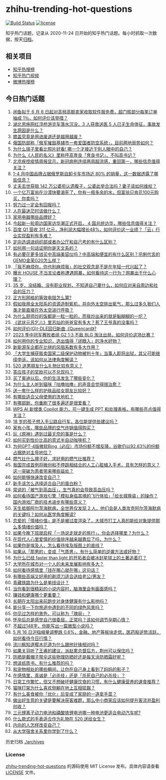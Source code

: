 # zhihu-trending-hot-questions

[![Build Status](https://github.com/justjavac/zhihu-trending-hot-questions/workflows/ci/badge.svg?branch=master)](https://github.com/justjavac/zhihu-trending-hot-questions/actions)
[![license](https://img.shields.io/github/license/justjavac/zhihu-trending-hot-questions)](https://github.com/justjavac/zhihu-trending-hot-questions/blob/master/LICENSE)

知乎热门话题，记录从 2020-11-24
日开始的知乎热门话题。每小时抓取一次数据，按天[归档](./archives)。

## 相关项目

- [知乎热搜榜](https://github.com/justjavac/zhihu-trending-top-search)
- [知乎热门视频](https://github.com/justjavac/zhihu-trending-hot-video)
- [微博热搜榜](https://github.com/justjavac/weibo-trending-hot-search)

## 今日热门话题

<!-- BEGIN -->
<!-- 最后更新时间 Wed May 17 2023 06:14:42 GMT+0800 (China Standard Time) -->

1. [闲鱼拟于 6 月 6 日起对高频高额卖家收取软件服务费，超门槛部分每笔订单抽成 1％，如何评价该举措？](https://www.zhihu.com/question/601277544)
1. [湖北恩施网红浮桥游览车落水沉没，3 人获救送医 5 人已无生命体征，事故发生原因是什么？](https://www.zhihu.com/question/601287534)
1. [膝盖究竟是用进废退还是越用越废？](https://www.zhihu.com/question/420339308)
1. [俄国防部称「俄军摧毁基辅市一套爱国者防空系统」，目前两地局势如何？](https://www.zhihu.com/question/601337665)
1. [为什么镜子里看比照片好看! 哪一个才接近于别人眼中的自己？](https://www.zhihu.com/question/29077038)
1. [为什么《人民的名义》里称呼高育良「育良书记」，不叫高书记？](https://www.zhihu.com/question/531339027)
1. [北京疾控疫情周报显示，新冠病例连续两周超流感，重回第一，哪些信息值得关注？](https://www.zhihu.com/question/601312872)
1. [1-4 月中国品牌占据俄罗斯自卸卡车市场近 80% 的销量，这一数据透露了哪些信息？](https://www.zhihu.com/question/600578535)
1. [丈夫去世获赔 142 万公婆拒认遗腹子，公婆此举合法吗？妻子该如何维权？](https://www.zhihu.com/question/601036549)
1. [一个亿万富翁在沙漠快要渴死了，你有一瓶多余的水，但富翁只肯花100元购买，你卖吗？](https://www.zhihu.com/question/600146021)
1. [努力过一定会有回报吗？](https://www.zhihu.com/question/595730354)
1. [人在最迷茫时该做什么？](https://www.zhihu.com/question/595521100)
1. [家用电器哪些品牌好？](https://www.zhihu.com/question/413900076)
1. [今起新一轮周边国家访华潮正式开启， 4 国总统访华，哪些信息值得关注？](https://www.zhihu.com/question/601238552)
1. [百度 Q1 营收 311 亿元，净利润大幅增长48%，如何评价这一业绩？「云」行业实现盈利有多难？](https://www.zhihu.com/question/601301067)
1. [定向选调进组织部或者办公厅和自己考的有什么区别？](https://www.zhihu.com/question/597414716)
1. [如何用一句话证明你是天文系的？](https://www.zhihu.com/question/600284364)
1. [有必要花更多钱买中高端美容仪吗？中高端和便宜的有什么区别？巩俐代言的GEMO金茉G20怎么样？](https://www.zhihu.com/question/599744531)
1. [「我不麻烦你，你也别麻烦我」的社交观念是不是在年轻一代兴起了？](https://www.zhihu.com/question/600490461)
1. [曝光 HOUSE 不当言论者称遭遇网暴，如何看待这一行为？网暴出于什么心理？](https://www.zhihu.com/question/601269215)
1. [35 岁，没结婚、没有职业规划，不知道自己要什么，如何应对来自周边和社会的压力？](https://www.zhihu.com/question/600970848)
1. [正方形网格的等效电阻怎么算?](https://www.zhihu.com/question/587234879)
1. [假如我用全太阳系的资源造制氧机，并向外太空排出氧气，那么过多久我们人类才能直接在外太空进行呼吸？](https://www.zhihu.com/question/600399507)
1. [为什么厨师炒的饭都是一粒一粒的，而我炒出来的就是黏糊糊的一坨？](https://www.zhihu.com/question/478428170)
1. [《武状元苏乞儿》里苏灿的爸爸官有多大？惹了王爷真的没事吗？](https://www.zhihu.com/question/600657398)
1. [如何评价(G)I-DLE回归新曲《Queencard》?](https://www.zhihu.com/question/601092841)
1. [2023 季中冠军赛败者组 G2 1:3 不敌 BLG 淘汰出局，如何评价这场比赛？](https://www.zhihu.com/question/601322269)
1. [如何用你的专业知识，选出值得「闭眼入」的净水好物？](https://www.zhihu.com/question/601316111)
1. [新能源车企都在比拼的风阻系数有多大作用？](https://www.zhihu.com/question/599786724)
1. [「大学生捕获贩卖国家二级保护动物被判十年」当事人即将出狱，其父可能继续申诉，该如何从法律角度解读？](https://www.zhihu.com/question/600572261)
1. [520 送男朋友什么礼物比较有意义？](https://www.zhihu.com/question/599194265)
1. [答应孩子的奖励可以不兑现吗？](https://www.zhihu.com/question/599529170)
1. [买了奥迪以后，你的生活发生了哪些变化？](https://www.zhihu.com/question/355805934)
1. [为什么主人听到猫咪「咕噜咕噜」的声音会觉得很治愈？](https://www.zhihu.com/question/598931532)
1. [送一套什么样的护肤品给女朋友比较好？](https://www.zhihu.com/question/390191461)
1. [有哪些适合父母使用的洗地机？](https://www.zhihu.com/question/591072260)
1. [有哪部剧，你重刷了很多遍还是很爱看？](https://www.zhihu.com/question/599319678)
1. [WPS AI 新增类 Copilot 能力，可一键生成 PPT 和处理表格，有哪些亮点值得关注？](https://www.zhihu.com/question/601239246)
1. [18 岁的孩子想入手公路自行车，各位能提供些建议吗？](https://www.zhihu.com/question/598793249)
1. [家有小孩，哪些品牌的空气炸锅值得购买？](https://www.zhihu.com/question/591071774)
1. [玩《原神》遇到过最无奈的事是什么？](https://www.zhihu.com/question/600679939)
1. [如何买到性价比高的意式半自动咖啡机？](https://www.zhihu.com/question/591071396)
1. [为何GPT-4版微软Bing（必应）市场份额不增反降，谷歌仍以92.63%的份额占据绝对主导地位？](https://www.zhihu.com/question/601039046)
1. [燃气灶什么牌子好，求好用的燃气灶推荐？](https://www.zhihu.com/question/55983100)
1. [我国完成首例将微创和不停跳相结合的人工心脏植入手术，具有怎样的意义？这一突破为患者带来哪些益处？](https://www.zhihu.com/question/601270409)
1. [如何能够快速改变自己？](https://www.zhihu.com/question/427965374)
1. [新手该怎么选择适合自己的蛋白粉？](https://www.zhihu.com/question/595533119)
1. [常说的「被气到高血压」，生气真的会导致高血压吗？](https://www.zhihu.com/question/601252001)
1. [如何看待国产游戏引擎「模拟身临其境的飞行体验」「给长城换装」的操作？国内游戏厂商的技术进步有哪些意义？](https://www.zhihu.com/question/601260283)
1. [天生抵御阿尔茨海默病，全世界仅发现 2 人，他们会是人类攻克阿尔茨海默病的关键吗？如何从医学角度解读?](https://www.zhihu.com/question/601337221)
1. [恋爱的「情绪价值」是不是被过度渲染了，大城市打工人真的能给对象提供那么多情绪价值吗？](https://www.zhihu.com/question/599385671)
1. [如果今晚下班就启程「一场说走就走的旅行」，你会选择哪里？为什么？](https://www.zhihu.com/question/601075693)
1. [在现代人心里爱情的价值排序越来越靠后了吗，为什么？](https://www.zhihu.com/question/599385449)
1. [如果你是埃及人，怎么看待埃及版图上的直线？](https://www.zhihu.com/question/577488193)
1. [如果从「那男的」变成「气质男」，有什么简单的逆袭方法或好物？](https://www.zhihu.com/question/600001953)
1. [为什么已经 faster than light 的开拓者会被冰封星球上的土著追着打？](https://www.zhihu.com/question/599289272)
1. [大学所在城市对一个人的未来发展影响有多大？](https://www.zhihu.com/question/600897516)
1. [如何看待感情里「钱在哪心就在哪」这句话？](https://www.zhihu.com/question/599386499)
1. [有哪些高端又好用的剃须刀适合送给老公/男友？](https://www.zhihu.com/question/599191365)
1. [青藏铁路为什么是单线设计？](https://www.zhihu.com/question/598665125)
1. [当你看到很精彩的小说内容时，脑海里会有画面感吗？](https://www.zhihu.com/question/601193937)
1. [赚钱和健康哪个更重要？](https://www.zhihu.com/question/599572417)
1. [长期在太阳出来前跑步对身体健康有什么影响吗？](https://www.zhihu.com/question/599377959)
1. [能分享一下你旅途中遇到的不同的绿色风景吗？](https://www.zhihu.com/question/599945219)
1. [你见过怎样的景色，可以称为「瑰丽」？](https://www.zhihu.com/question/599945241)
1. [怀孕后总是感觉自己很委屈，正常吗？该如何调节孕期心情？](https://www.zhihu.com/question/522838839)
1. [不超过148字，你能写出一篇微型小说吗？](https://www.zhihu.com/question/597788621)
1. [5 月 16 日沪指缩量调整跌 0.6%，金融、地产等板块走低，医药股逆势活跃，如何看待今日行情？](https://www.zhihu.com/question/601239096)
1. [流川枫知道樱木花道为什么跟他针锋相对吗？](https://www.zhihu.com/question/395525497)
1. [如果关羽听了王甫的建议，派赵累总督后方，荆州可以保住吗？](https://www.zhihu.com/question/600957249)
1. [防晒是戴帽子带伞这些物理防晒好还是每天涂防晒霜好呢？](https://www.zhihu.com/question/594537690)
1. [想读纸质书，有什么推荐的吗？](https://www.zhihu.com/question/601094708)
1. [和宠物相处的哪些瞬间，让你在自己身上看到了妈妈的影子？](https://www.zhihu.com/question/600617358)
1. [在感情里，真诚是「必杀技」还是「杀死自己的必杀技」？](https://www.zhihu.com/question/599386066)
1. [日常工作繁忙，但又不想破坏健康饮食的习惯，有什么健康营养的速食推荐？](https://www.zhihu.com/question/595555609)
1. [猫咪打架为什么喜欢侧躺在地上互相猛踹？](https://www.zhihu.com/question/597946842)
1. [有什么美食被你「优化」后变成了家厨的一道拿手菜？](https://www.zhihu.com/question/596914129)
1. [做出好生意的关键是要解决获客难题，那么中小商家应该如何提升客流并盈利创收？](https://www.zhihu.com/question/601278478)
1. [三元锂离子动力电池和磷酸铁锂电池哪一种电池更适合电动汽车呢?](https://www.zhihu.com/question/598995070)
1. [什么款式的手表适合作为礼物在 520 送给女生？](https://www.zhihu.com/question/599194576)
1. [内向的人怎样改变自己？](https://www.zhihu.com/question/599802816)
1. [从大学宿舍关系里你学到了什么？](https://www.zhihu.com/question/307670950)

<!-- END -->

历史归档 [./archives](./archives)

### License

[zhihu-trending-hot-questions](https://github.com/justjavac/zhihu-trending-hot-questions)
的源码使用 MIT License 发布。具体内容请查看 [LICENSE](./LICENSE) 文件。
